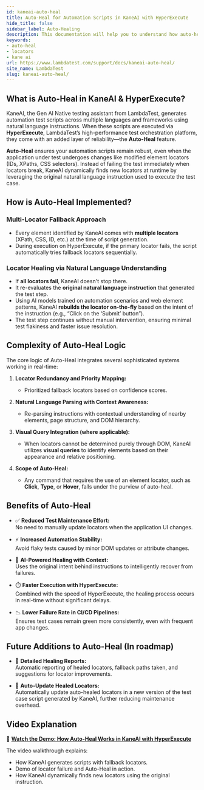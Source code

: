 ```yaml
---
id: kaneai-auto-heal
title: Auto-Heal for Automation Scripts in KaneAI with HyperExecute
hide_title: false
sidebar_label: Auto-Healing
description: This documentation will help you to understand how auto-healing works on KaneAI
keywords:
- auto-heal
- locators
- kane ai
url: https://www.lambdatest.com/support/docs/kaneai-auto-heal/
site_name: LambdaTest
slug: kaneai-auto-heal/
---
```


<script type="application/ld+json"
      dangerouslySetInnerHTML={{ __html: JSON.stringify({
       "@context": "https://schema.org",
        "@type": "BreadcrumbList",
        "itemListElement": [{
          "@type": "ListItem",
          "position": 1,
          "name": "Home",
          "item": "https://www.lambdatest.com"
        },{
          "@type": "ListItem",
          "position": 2,
          "name": "Support",
          "item": "https://www.lambdatest.com/support/docs/"
        },{
          "@type": "ListItem",
          "position": 3,
          "name": "Auto-Healing",
          "item": "https://www.lambdatest.com/support/docs/kaneai-auto-heal/"
        }]
      })
    }}
></script>

## What is Auto-Heal in KaneAI & HyperExecute?

KaneAI, the Gen AI Native testing assistant from LambdaTest, generates automation test scripts across multiple languages and frameworks using natural language instructions. When these scripts are executed via **HyperExecute**, LambdaTest’s high-performance test orchestration platform, they come with an added layer of reliability—the **Auto-Heal** feature.

**Auto-Heal** ensures your automation scripts remain robust, even when the application under test undergoes changes like modified element locators (IDs, XPaths, CSS selectors). Instead of failing the test immediately when locators break, KaneAI dynamically finds new locators at runtime by leveraging the original natural language instruction used to execute the test case.


## How is Auto-Heal Implemented?

### Multi-Locator Fallback Approach

- Every element identified by KaneAI comes with **multiple locators** (XPath, CSS, ID, etc.) at the time of script generation.
- During execution on HyperExecute, if the primary locator fails, the script automatically tries fallback locators sequentially.

### Locator Healing via Natural Language Understanding

- If **all locators fail**, KaneAI doesn't stop there.
- It re-evaluates the **original natural language instruction** that generated the test step.
- Using AI models trained on automation scenarios and web element patterns, KaneAI **rebuilds the locator on-the-fly** based on the intent of the instruction (e.g., “Click on the ‘Submit’ button”).
- The test step continues without manual intervention, ensuring minimal test flakiness and faster issue resolution.


## Complexity of Auto-Heal Logic

The core logic of Auto-Heal integrates several sophisticated systems working in real-time:

1. **Locator Redundancy and Priority Mapping:**
   - Prioritized fallback locators based on confidence scores.

2. **Natural Language Parsing with Context Awareness:**
   - Re-parsing instructions with contextual understanding of nearby elements, page structure, and DOM hierarchy.

3. **Visual Query Integration (where applicable):**
   - When locators cannot be determined purely through DOM, KaneAI utilizes **visual queries** to identify elements based on their appearance and relative positioning.

4. **Scope of Auto-Heal:**
   - Any command that requires the use of an element locator, such as **Click**, **Type**, or **Hover**, falls under the purview of auto-heal.


## Benefits of Auto-Heal

- ✅ **Reduced Test Maintenance Effort:**  
  No need to manually update locators when the application UI changes.

- ⚡ **Increased Automation Stability:**  
  Avoid flaky tests caused by minor DOM updates or attribute changes.

- 🧠 **AI-Powered Healing with Context:**  
  Uses the original intent behind instructions to intelligently recover from failures.

- ⏱️ **Faster Execution with HyperExecute:**  
  Combined with the speed of HyperExecute, the healing process occurs in real-time without significant delays.

- 📉 **Lower Failure Rate in CI/CD Pipelines:**  
  Ensures test cases remain green more consistently, even with frequent app changes.


## Future Additions to Auto-Heal (In roadmap)

- 🧭 **Detailed Healing Reports:**  
  Automatic reporting of healed locators, fallback paths taken, and suggestions for locator improvements.

- 📌 **Auto-Update Healed Locators:**  
  Automatically update auto-healed locators in a new version of the test case script generated by KaneAI, further reducing maintenance overhead.


## Video Explanation

🎥 **[Watch the Demo: How Auto-Heal Works in KaneAI with HyperExecute](https://app.trupeer.ai/view?slug=R9mcuH)**  

The video walkthrough explains:
- How KaneAI generates scripts with fallback locators.
- Demo of locator failure and Auto-Heal in action.
- How KaneAI dynamically finds new locators using the original instruction.
